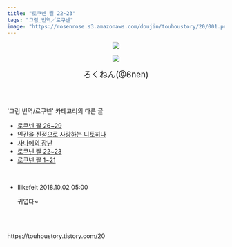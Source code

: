 ```yaml
---
title: "로쿠넨 짤 22~23"
tags: "그림_번역／로쿠넨"
image: "https://rosenrose.s3.amazonaws.com/doujin/touhoustory/20/001.png"
---
```

<div class="article">
<div class="tt_article_useless_p_margin"><p style="text-align: center; clear: none; float: none;"><img src="{{ site.imgserver1 }}/touhoustory/20/001.png"/></p><p style="text-align: center; clear: none; float: none;"><img src="{{ site.imgserver1 }}/touhoustory/20/002.png"/></p><p style="text-align: center;"><span style="font-size: 14pt;"></span><span style="font-size: 14pt;"></span><span style="font-size: 14pt;">ろくねん(@6nen)</span></p> </div></div><br/>
<div class="tagTrail">
</div><br/>
<div class="another">
<p>'그림 번역/로쿠넨' 카테고리의 다른 글</p>
<ul>
<li><a href="/touhoustory_27">로쿠넨 짤 26~29</a></li>
<li><a href="/touhoustory_23">인간을 진정으로 사랑하는 니토히나</a></li>
<li><a href="/touhoustory_21">사나에의 장난</a></li>
<li><a href="/touhoustory_20">로쿠넨 짤 22~23</a></li>
<li><a href="/touhoustory_3">로쿠넨 짤 1~21</a></li>
</ul>
</div><br/>
<div class="cb_lstcomment">
<ul>
<li class="cb_thumb_off" id="comment14548975">
<div class="cb_comment_area">
<div class="cb_info_area">
<div class="cb_section">
<span class="cb_nick_name">Ilikefelt</span>
<span class="cb_date">2018.10.02 05:00 </span>
</div>
</div>
<div class="cb_dsc_comment">
<p class="cb_dsc">
										귀엽다~
									</p>
</div>
</div></li>
</ul>
</div><br/>
<br/>
<p id="refer">https://touhoustory.tistory.com/20</p>
<br/>
